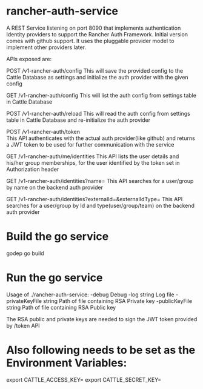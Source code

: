# rancher-auth-service
A REST Service listening on port 8090 that implements authentication Identity providers to support the Rancher Auth Framework. Initial version comes with github support. It uses the pluggable provider model to implement other providers later. 


APIs exposed are:

POST /v1-rancher-auth/config
This will save the provided config to the Cattle Database as settings and initialize the auth provider with the given config

GET /v1-rancher-auth/config
This will list the auth config from settings table in Cattle Database

POST /v1-rancher-auth/reload
This will read the auth config from settings table in Cattle Database and re-initialize the auth provider

POST /v1-rancher-auth/token  
This API authenticates with the actual auth provider(like github) and returns a JWT token to be used for further communication with the service

GET /v1-rancher-auth/me/identities
This API lists the user details and his/her group memberships, for the user identified by the token set in Authorization header

GET /v1-rancher-auth/identities?name=
This API searches for a user/group by name on the backend auth provider

GET /v1-rancher-auth/identities?externalId=&externalIdType=
This API searches for a user/group by Id and type(user/group/team) on the backend auth provider

# Build the go service
godep go build

# Run the go service

Usage of ./rancher-auth-service:
  -debug
    	Debug
  -log string
    	Log file
  -privateKeyFile string
    	Path of file containing RSA Private key 
  -publicKeyFile string
    	Path of file containing RSA Public key

The RSA public and private keys are needed to sign the JWT token provided by /token API

# Also following needs to be set as the Environment Variables:
export CATTLE_ACCESS_KEY= <service account key>
export CATTLE_SECRET_KEY= <service account secret key>

